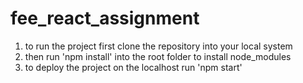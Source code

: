 # fee_react_assignment
1. to run the project first clone the repository into your local system
2. then run 'npm install' into the root folder to install node_modules
3. to deploy the project on the localhost run 'npm start'
